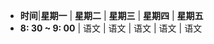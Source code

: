 - **时间**|**星期一** | **星期二** | **星期三** | **星期四** | **星期五**
- **8: 30 ~ 9: 00** | 语文 | 语文 | 语文 | 语文 | 语文